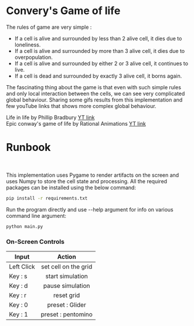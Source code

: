 # Convery's Game of life



The rules of game are very simple : </br>
* If a cell is alive and surrounded by less than 2 alive cell, it dies due to loneliness.
* If a cell is alive and surrounded by more than 3 alive cell, it dies due to overpopulation.
* If a cell is alive and surrounded by either 2 or 3 alive cell, it continues to live.
* If a cell is dead and surrounded by exactly 3 alive cell, it borns again.

The fascinating thing about the game is that even with such simple rules and only local interaction between the cells, we can see very complicated global behaviour. Sharing some gifs results from this implementation and few youTube links that shows more complex global behaviour.

Life in life by Phillip Bradbury [ YT link](https://www.youtube.com/watch?v=xP5-iIeKXE8) </br>
Epic conway's game of life by Rational Animations [YT link](https://www.youtube.com/watch?v=C2vgICfQawE)

<h1>Runbook</h1> <br />

This implementation uses Pygame to render artifacts on the screen and uses Numpy to store the cell state and processing. All the required packages can be installed using the below command:
```bash
pip install -r requirements.txt
```
Run the program directly and use --help argument for info on various command line argument:
```python
python main.py
```
<h3> On-Screen Controls </h3>

| Input        | Action           | 
| ------------- |:-------------:| 
| Left Click     | set cell on the grid | 
| Key : s      | start simulation    |
| Key : d | pause simulation     |
| Key : r      | reset grid   |
| Key : 0 | preset : Glider     |
| Key : 1      | preset : pentomino    |
